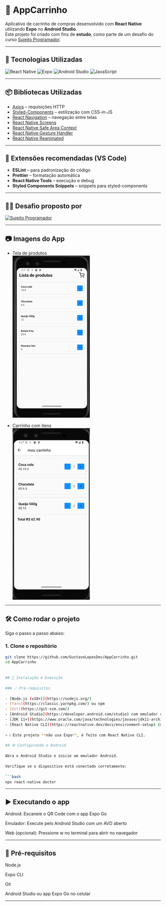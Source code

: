 # 🛒 AppCarrinho

Aplicativo de carrinho de compras desenvolvido com **React Native** utilizando **Expo** no **Android Studio**.  
Este projeto foi criado com fins de **estudo**, como parte de um desafio do curso [Sujeito Programador](https://github.com/devfraga).

---

## 🚀 Tecnologias Utilizadas

![React Native](https://img.shields.io/badge/React_Native-20232A?style=for-the-badge&logo=react&logoColor=61DAFB)
![Expo](https://img.shields.io/badge/Expo-000020?style=for-the-badge&logo=expo&logoColor=white)
![Android Studio](https://img.shields.io/badge/Android_Studio-3DDC84?style=for-the-badge&logo=android-studio&logoColor=white)
![JavaScript](https://img.shields.io/badge/JavaScript-F7DF1E?style=for-the-badge&logo=javascript&logoColor=black)

---

## 📦 Bibliotecas Utilizadas

- [Axios](https://axios-http.com/) – requisições HTTP
- [Styled-Components](https://styled-components.com/) – estilização com CSS-in-JS
- [React Navigation](https://reactnavigation.org/) – navegação entre telas
- [React Native Screens](https://github.com/software-mansion/react-native-screens)
- [React Native Safe Area Context](https://github.com/th3rdwave/react-native-safe-area-context)
- [React Native Gesture Handler](https://docs.swmansion.com/react-native-gesture-handler/)
- [React Native Reanimated](https://docs.swmansion.com/react-native-reanimated/)

---

## 🧩 Extensões recomendadas (VS Code)

- **ESLint** – para padronização do código
- **Prettier** – formatação automática
- **React Native Tools** – execução e debug
- **Styled Components Snippets** – snippets para styled-components

---

## 🧑‍🏫 Desafio proposto por

[![Sujeito Programador](https://img.shields.io/badge/Sujeito%20Programador-%231C1C1C?style=for-the-badge&logo=github&logoColor=white)](https://github.com/devfraga)

---

## 📷 Imagens do App

- Tela de produtos  
  <img src="./assets/homeCarrinho.png" width="250" />

- Carrinho com itens  
  <img src="./assets/listCarrinho.png" width="250" />

---

## 🛠️ Como rodar o projeto

Siga o passo a passo abaixo:

### 1. Clone o repositório

````bash
git clone https://github.com/GustavoLopesDev/AppCarrinho.git
cd AppCarrinho


## 🧪 Instalação e Execução

### ✅ Pré-requisitos

- [Node.js (v18+)](https://nodejs.org/)
- [Yarn](https://classic.yarnpkg.com/) ou npm
- [Git](https://git-scm.com/)
- [Android Studio](https://developer.android.com/studio) com emulador configurado
- [JDK 11+](https://www.oracle.com/java/technologies/javase/jdk11-archive-downloads.html)
- [React Native CLI](https://reactnative.dev/docs/environment-setup) (modo CLI, **não Expo**)

> ℹ️ Este projeto **não usa Expo**, é feito com React Native CLI.

## ⚙️ Configurando o Android

Abra o Android Studio e inicie um emulador Android.

Verifique se o dispositivo está conectado corretamente:

```bash
npx react-native doctor
````

---

## ▶️ Executando o app

Android: Escaneie o QR Code com o app Expo Go

Emulador: Execute pelo Android Studio com um AVD aberto

Web (opcional): Pressione w no terminal para abrir no navegador

---

## 🧩 Pré-requisitos

Node.js

Expo CLI

Git

Android Studio ou app Expo Go no celular

---
